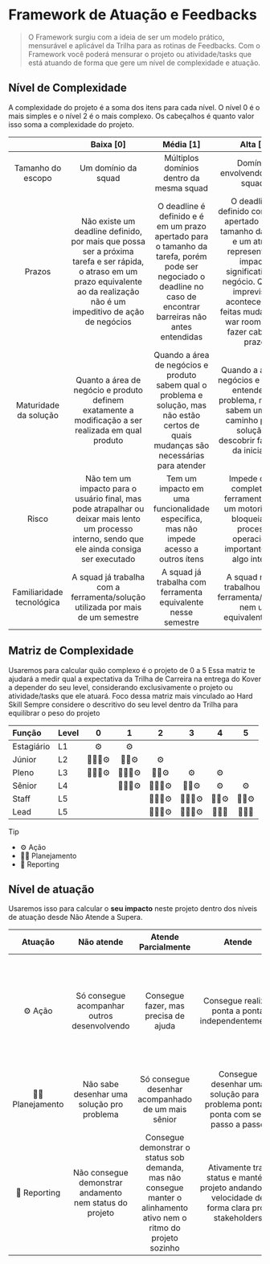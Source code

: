 # Framework de Atuação e Feedbacks

> O Framework surgiu com a ideia de ser um modelo prático, mensurável e aplicável da Trilha para as rotinas de Feedbacks.
> Com o Framework você poderá mensurar o projeto ou atividade/tasks que está atuando de forma que gere um nível de complexidade e atuação.

## Nível de Complexidade

A complexidade do projeto é a soma dos itens para cada nível.
O nível 0 é o mais simples e o nível 2 é o mais complexo.
Os cabeçalhos é quanto valor isso soma a complexidade do projeto.

| | Baixa [0] | Média [1] | Alta [2] |
|:-:|:-:|:-:|:-:|
| Tamanho do escopo | Um domínio da squad | Múltiplos domínios dentro da mesma squad | Domínios envolvendo várias squads |
| Prazos | Não existe um deadline definido, por mais que possa ser a próxima tarefa e ser rápida, o atraso em um prazo equivalente ao da realização não é um impeditivo de ação de negócios | O deadline é definido e é em um prazo apertado para o tamanho da tarefa, porém pode ser negociado o deadline no caso de encontrar barreiras não antes entendidas | O deadline é definido com prazo apertado para o tamanho da tarefa e um atraso representa um impacto significativo no negócio. Quando imprevistos acontecem são feitas mudanças e war rooms para fazer caber no prazo |
| Maturidade da solução | Quanto a área de negócio e produto definem exatamente a modificação a ser realizada em qual produto | Quando a área de negócios e produto sabem qual o problema e solução, mas não estão certos de quais mudanças são necessárias para atender | Quando a área de negócios e produto entendem o problema, mas não sabem um bom caminho para a solução e descobrir faz parte da iniciativa |
| Risco | Não tem um impacto para o usuário final, mas pode atrapalhar ou deixar mais lento um processo interno, sendo que ele ainda consiga ser executado | Tem um impacto em uma funcionalidade específica, mas não impede acesso a outros ítens | Impede o uso completo da ferramenta para um motorista ou bloqueia um processo operacional importante para algo interno |
| Familiaridade tecnológica | A squad já trabalha com a ferramenta/solução utilizada por mais de um semestre | A squad já trabalha com ferramenta equivalente nesse semestre | A squad nunca trabalhou com a ferramenta/solução nem um equivalente dela |

## Matriz de Complexidade

Usaremos para calcular quão complexo é o projeto de 0 a 5
Essa matriz te ajudará a medir qual a expectativa da Trilha de Carreira na entrega do Kover a depender do seu level, considerando exclusivamente o projeto ou atividade/tasks que ele atuará.
Foco dessa matriz mais vinculado ao Hard Skill
Sempre considere o descritivo do seu level dentro da Trilha para equilibrar o peso do projeto

| Função | Level | 0 | 1 | 2 | 3 | 4 | 5 |
|:--|:--|:-:|:-:|:-:|:-:|:-:|:-:|
| Estagiário | L1 | ⚙️ | ⚙️ |  |  |  |  |
| Júnior | L2 | 📆👨‍💻⚙️ | 👨‍💻⚙️ | ⚙️ |  |  |  |
| Pleno | L3 | 📆👨‍💻⚙️ | 📆👨‍💻⚙️ | 👨‍💻⚙️ | ⚙️ | ⚙️ |  |
| Sênior | L4 |  | 📆👨‍💻⚙️ | 📆👨‍💻⚙️ | 👨‍💻⚙️ | ⚙️ | ⚙️ |
| Staff | L5 |  |  | 📆👨‍💻⚙️ | 📆👨‍💻⚙️ | 👨‍💻⚙️ | 👨‍💻⚙️ |
| Lead | L5 |  |  | 📆👨‍💻⚙️ | 📆👨‍💻⚙️ | 📆👨‍💻 | 📆👨‍💻 |

> [!TIP]
>
> - ⚙️ Ação
> - 👨‍💻 Planejamento
> - 📆 Reporting

## Nível de atuação

Usaremos isso para calcular o **seu impacto** neste projeto dentro dos níveis de atuação desde Não Atende a Supera.

| Atuação | Não atende | Atende Parcialmente | Atende | Supera |
|:-:|:-:|:-:|:-:|:-:|
| ⚙️ Ação | Só consegue acompanhar outros desenvolvendo | Consegue fazer, mas precisa de ajuda | Consegue realizar ponta a ponta independentemente | Não só entrega soluções completas de forma independente, mas também identifica e implementa melhorias proativas que ampliam o impacto e a eficiência |
| 👨‍💻 Planejamento | Não sabe desenhar uma solução pro problema | Só consegue desenhar acompanhado de um mais sênior | Consegue desenhar uma solução para o problema ponta a ponta com seu passo a passo | Traz e faz ser adotada uma solução/ferramenta inovadora dentro da kovi |
| 📆 Reporting | Não consegue demonstrar andamento nem status do projeto | Consegue demonstrar o status sob demanda, mas não consegue manter o alinhamento ativo nem o ritmo do projeto sozinho | Ativamente traz status e mantém projeto andando em velocidade de forma clara pros stakeholders | Faz os stakeholders se sentirem parte co-criadora da solução |
